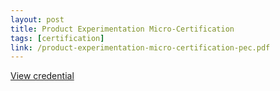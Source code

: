 ```yaml
---
layout: post
title: Product Experimentation Micro-Certification
tags: [certification]
link: /product-experimentation-micro-certification-pec.pdf
---
```


<a href="/product-experimentation-micro-certification-pec.pdf" target="_blank">View credential</a>